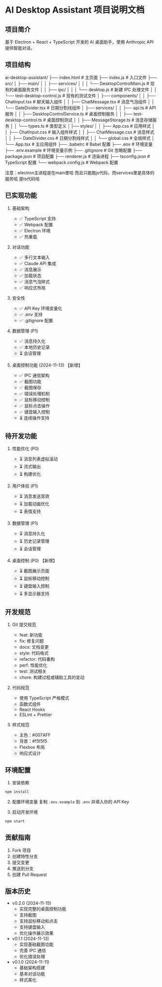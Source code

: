 # AI Desktop Assistant 项目说明文档

## 项目简介
基于 Electron + React + TypeScript 开发的 AI 桌面助手，使用 Anthropic API 提供智能对话。

## 项目结构
ai-desktop-assistant/
├── index.html              # 主页面
├── index.js                # 入口文件
├── src/
│   ├── main/
│   │   ├── services/
│   │   │   └── DesktopControlMain.js    # 现有的桌面服务文件
│   │   ├── ipc/
│   │   │   └── desktop.js                  # 新建 IPC 处理文件
│   │   └── test-desktop-control.js         # 现有的测试文件
│   ├── components/
│   │   ├── ChatInput.tsx      # 聊天输入组件
│   │   ├── ChatMessage.tsx    # 消息气泡组件
│   │   └── DateDivider.tsx    # 日期分割线组件
│   ├── services/
│   │   ├── api.ts            # API 服务
│   │   ├── DesktopControlService.ts # 桌面控制服务
│   │   ├── test-desktop-control.ts # 桌面控制测试
│   │   ├── MessageStorage.ts # 消息存储服务
│   │   └── types.ts          # 类型定义
│   |── styles/
│   │   ├── App.css          # 应用样式
│   │   ├── ChatInput.css    # 输入组件样式
│   │   ├── ChatMessage.css  # 消息样式
│   │   ├── DateDivider.css  # 日期分割线样式
│   │   └── global.css       # 全局样式
│   └── App.tsx              # 主应用组件
├── .babelrc                 # Babel 配置
├── .env                     # 环境变量
├── .env.example            # 环境变量示例
├── .gitignore              # Git 忽略配置
├── package.json            # 项目配置
├── renderer.js             # 渲染进程
├── tsconfig.json           # TypeScript 配置
└── webpack.config.js       # Webpack 配置

注意：electron主进程是在main里哈 而且只能跑js代码，而services里是具体的服务哈 是ts代码哈

## 已实现功能
1. 基础架构
   - ✅ TypeScript 支持
   - ✅ Webpack 配置
   - ✅ Electron 环境
   - ✅ 热重载

2. 对话功能
   - ✅ 多行文本输入
   - ✅ Claude API 集成
   - ✅ 消息展示
   - ✅ 加载状态
   - ✅ 消息气泡样式
   - ✅ 响应式布局

3. 安全性
   - ✅ API Key 环境变量化
   - ✅ .env 支持
   - ✅ .gitignore 配置

4. 数据管理 (P1)
   - ✅ 消息持久化
   - ✅ 本地历史记录
   - ⏳ 会话管理

5. 桌面控制功能 (2024-11-13) 【新增】
   - ✅ IPC 通信架构
   - ✅ 截图功能
   - ✅ 截图保存
   - ✅ 错误处理机制
   - ✅ 鼠标移动控制
   - ✅ 鼠标点击操作
   - ✅ 键盘输入控制
   - ⏳ 连续操作支持

## 待开发功能
1. 性能优化 (P0)
   - ⏳ 消息列表虚拟滚动
   - ⏳ 流式输出
   - ⏳ 构建优化

2. 用户体验 (P1)
   - ⏳ 消息发送音效
   - ⏳ 加载动画优化
   - ⏳ 表情支持

3. 数据管理 (P1)
   - ⏳ 消息持久化
   - ⏳ 历史记录管理
   - ⏳ 会话管理

4. 桌面控制 (P0) 【新增】
   - ⏳ 截图展示页面
   - ⏳ 鼠标移动控制
   - ⏳ 键盘输入控制
   - ⏳ 多显示器支持

## 开发规范
1. Git 提交规范
   - feat: 新功能
   - fix: 修复问题
   - docs: 文档变更
   - style: 代码格式
   - refactor: 代码重构
   - perf: 性能优化
   - test: 测试相关
   - chore: 构建过程或辅助工具的变动

2. 代码规范
   - 使用 TypeScript 严格模式
   - 函数式组件
   - React Hooks
   - ESLint + Prettier

3. 样式规范
   - 主色：#007AFF
   - 背景：#f5f5f5
   - Flexbox 布局
   - 响应式设计

## 环境配置
1. 安装依赖
```bash
npm install
```

2. 配置环境变量
复制 `.env.example` 到 `.env` 并填入你的 API Key

3. 启动开发环境
```bash
npm start
```

## 贡献指南
1. Fork 项目
2. 创建特性分支
3. 提交变更
4. 推送到分支
5. 创建 Pull Request

## 版本历史
- v0.2.0 (2024-11-15)
  - 实现完整的桌面控制功能
  - 支持截图
  - 支持鼠标移动和点击
  - 支持键盘输入
  - 优化操作展示效果
- v0.1.1 (2024-11-13)
  - 实现基础截图功能
  - 完善 IPC 通信
  - 优化错误处理
- v0.1.0 (2024-11-11)
  - 基础架构搭建
  - 基本对话功能
  - 样式美化